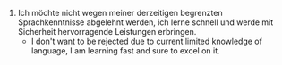 
1. Ich möchte nicht wegen meiner derzeitigen begrenzten Sprachkenntnisse abgelehnt werden, ich lerne schnell und werde mit Sicherheit hervorragende Leistungen erbringen.
   * I don't want to be rejected due to current limited knowledge of language, I am learning fast and sure to excel on it.
